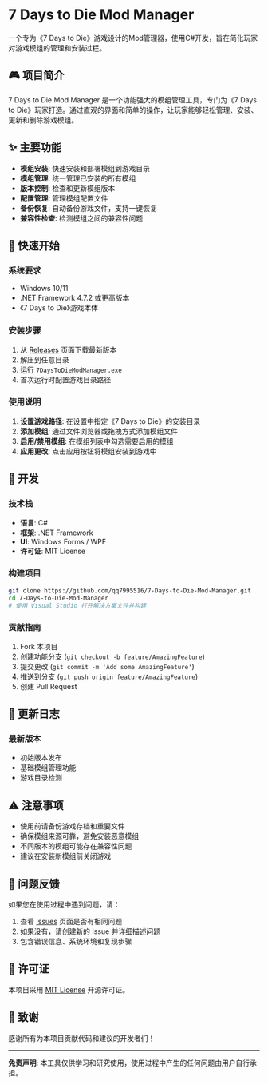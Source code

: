 # 7 Days to Die Mod Manager

一个专为《7 Days to Die》游戏设计的Mod管理器，使用C#开发，旨在简化玩家对游戏模组的管理和安装过程。

## 🎮 项目简介

7 Days to Die Mod Manager 是一个功能强大的模组管理工具，专门为《7 Days to Die》玩家打造。通过直观的界面和简单的操作，让玩家能够轻松管理、安装、更新和删除游戏模组。

## ✨ 主要功能

- **模组安装**: 快速安装和部署模组到游戏目录
- **模组管理**: 统一管理已安装的所有模组
- **版本控制**: 检查和更新模组版本
- **配置管理**: 管理模组配置文件
- **备份恢复**: 自动备份游戏文件，支持一键恢复
- **兼容性检查**: 检测模组之间的兼容性问题

## 🚀 快速开始

### 系统要求

- Windows 10/11
- .NET Framework 4.7.2 或更高版本
- 《7 Days to Die》游戏本体

### 安装步骤

1. 从 [Releases](https://github.com/qq7995516/7-Days-to-Die-Mod-Manager/releases) 页面下载最新版本
2. 解压到任意目录
3. 运行 `7DaysToDieModManager.exe`
4. 首次运行时配置游戏目录路径

### 使用说明

1. **设置游戏路径**: 在设置中指定《7 Days to Die》的安装目录
2. **添加模组**: 通过文件浏览器或拖拽方式添加模组文件
3. **启用/禁用模组**: 在模组列表中勾选需要启用的模组
4. **应用更改**: 点击应用按钮将模组安装到游戏中

## 🔧 开发

### 技术栈

- **语言**: C#
- **框架**: .NET Framework
- **UI**: Windows Forms / WPF
- **许可证**: MIT License

### 构建项目

```bash
git clone https://github.com/qq7995516/7-Days-to-Die-Mod-Manager.git
cd 7-Days-to-Die-Mod-Manager
# 使用 Visual Studio 打开解决方案文件并构建
```

### 贡献指南

1. Fork 本项目
2. 创建功能分支 (`git checkout -b feature/AmazingFeature`)
3. 提交更改 (`git commit -m 'Add some AmazingFeature'`)
4. 推送到分支 (`git push origin feature/AmazingFeature`)
5. 创建 Pull Request

## 📝 更新日志

### 最新版本

- 初始版本发布
- 基础模组管理功能
- 游戏目录检测

## ⚠️ 注意事项

- 使用前请备份游戏存档和重要文件
- 确保模组来源可靠，避免安装恶意模组
- 不同版本的模组可能存在兼容性问题
- 建议在安装新模组前关闭游戏

## 🐛 问题反馈

如果您在使用过程中遇到问题，请：

1. 查看 [Issues](https://github.com/qq7995516/7-Days-to-Die-Mod-Manager/issues) 页面是否有相同问题
2. 如果没有，请创建新的 Issue 并详细描述问题
3. 包含错误信息、系统环境和复现步骤

## 📄 许可证

本项目采用 [MIT License](LICENSE) 开源许可证。

## 🙏 致谢

感谢所有为本项目贡献代码和建议的开发者们！

---

**免责声明**: 本工具仅供学习和研究使用，使用过程中产生的任何问题由用户自行承担。
